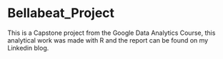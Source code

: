 # Bellabeat_Project
This is a Capstone project from the Google Data Analytics Course, this analytical work was made with R and the report can be found on my Linkedin blog.
